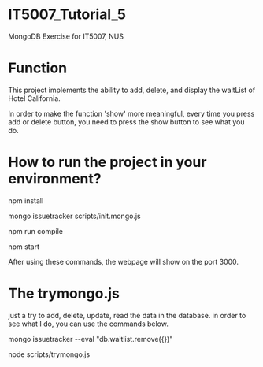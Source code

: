 # IT5007_Tutorial_5
MongoDB Exercise for IT5007, NUS

# Function
This project implements the ability to add, delete, and display the waitList of Hotel California.

In order to make the function 'show' more meaningful, every time you press add or delete button, you need to press the show button to see what you do.

# How to run the project in your environment?

npm install

mongo issuetracker scripts/init.mongo.js

npm run compile

npm start

After using these commands, the webpage will show on the port 3000.

# The trymongo.js
just a try to add, delete, update, read the data in the database.
in order to see what I do, you can use the commands below.

mongo issuetracker --eval "db.waitlist.remove({})"

node scripts/trymongo.js